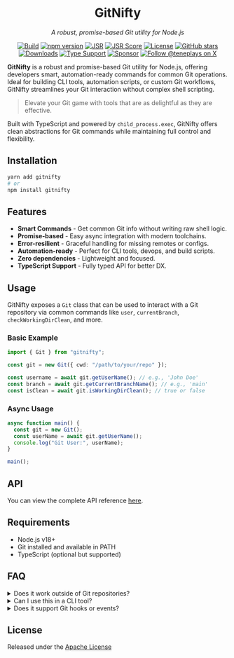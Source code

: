 <div align="center">

# GitNifty

_A robust, promise-based Git utility for Node.js_

[![Build](https://github.com/teneplaysofficial/gitnifty/actions/workflows/release.yml/badge.svg)](https://github.com/TenEplaysOfficial/gitnifty)
[![npm version](https://img.shields.io/npm/v/gitnifty.svg)](https://www.npmjs.com/package/gitnifty)
[![JSR](https://jsr.io/badges/@tene/gitnifty)](https://jsr.io/@tene/gitnifty)
[![JSR Score](https://jsr.io/badges/@tene/gitnifty/score)](https://jsr.io/@tene/gitnifty)
[![License](https://img.shields.io/github/license/TenEplaysOfficial/gitnifty.svg)](https://github.com/TenEplaysOfficial/gitnifty/blob/main/LICENSE)
[![GitHub stars](https://img.shields.io/github/stars/TenEplaysOfficial/gitnifty?style=flat)](https://github.com/TenEplaysOfficial/gitnifty/stargazers)
[![Downloads](https://img.shields.io/npm/dm/gitnifty)](https://www.npmjs.com/package/gitnifty)
[![Type Support](https://img.shields.io/badge/type-support-blue)](https://github.com/TenEplaysOfficial/gitnifty)
[![Sponsor](https://img.shields.io/badge/funding-sponsor-yellow)](https://github.com/sponsors/TenEplaysOfficial)
[![Follow @teneplays on X](https://img.shields.io/badge/follow-@teneplays-fff?logo=x)](https://x.com/teneplays)

</div>

**GitNifty** is a robust and promise-based Git utility for Node.js, offering developers smart, automation-ready commands for common Git operations. Ideal for building CLI tools, automation scripts, or custom Git workflows, GitNifty streamlines your Git interaction without complex shell scripting.

> Elevate your Git game with tools that are as delightful as they are effective.

Built with TypeScript and powered by `child_process.exec`, GitNifty offers clean abstractions for Git commands while maintaining full control and flexibility.

## Installation

```sh
yarn add gitnifty
# or
npm install gitnifty
```

## Features

- **Smart Commands** - Get common Git info without writing raw shell logic.
- **Promise-based** - Easy async integration with modern toolchains.
- **Error-resilient** - Graceful handling for missing remotes or configs.
- **Automation-ready** - Perfect for CLI tools, devops, and build scripts.
- **Zero dependencies** - Lightweight and focused.
- **TypeScript Support** - Fully typed API for better DX.

## Usage

GitNifty exposes a `Git` class that can be used to interact with a Git repository via common commands like `user`, `currentBranch`, `checkWorkingDirClean`, and more.

### Basic Example

```ts
import { Git } from "gitnifty";

const git = new Git({ cwd: "/path/to/your/repo" });

const username = await git.getUserName(); // e.g., 'John Doe'
const branch = await git.getCurrentBranchName(); // e.g., 'main'
const isClean = await git.isWorkingDirClean(); // true or false
```

### Async Usage

```ts
async function main() {
  const git = new Git();
  const userName = await git.getUserName();
  console.log("Git User:", userName);
}

main();
```

## API

You can view the complete API reference [here](https://TenEplaysOfficial.github.io/gitnifty).

## Requirements

- Node.js v18+
- Git installed and available in PATH
- TypeScript (optional but supported)

## FAQ

<details>
<summary>Does it work outside of Git repositories?</summary>
Some commands require a valid Git repository (.git folder). Others like git config may still work.
</details>

<details>
<summary>Can I use this in a CLI tool?</summary>
Yes! GitNifty is designed for CLI automation. You can use it in commander, yargs, or any script-based tool.
</details>

<details>
<summary>Does it support Git hooks or events?</summary>
Coming soon! GitNifty will support basic hook helpers and lifecycle execution.
</details>

## License

Released under the [Apache License](LICENSE)
